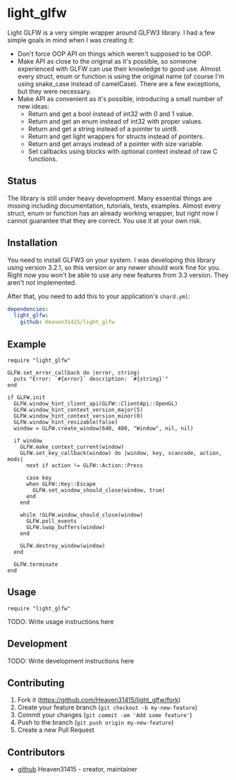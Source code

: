 # light_glfw

Light GLFW is a very simple wrapper around GLFW3 library. I had a few simple goals in mind when I was creating it:
* Don't force OOP API on things which weren't supposed to be OOP.
* Make API as close to the original as it's possible, so someone experienced with GLFW can use their knowledge to good use.
Almost every struct, enum or function is using the original name (of course I'm using snake_case instead of camelCase). There are a few exceptions, but they were necessary.
* Make API as convenient as it's possible, introducing a small number of new ideas:
  - Return and get a bool instead of int32 with 0 and 1 value.
  - Return and get an enum instead of int32 with proper values.
  - Return and get a string instead of a pointer to uint8.
  - Return and get light wrappers for structs instead of pointers.
  - Return and get arrays instead of a pointer with size variable.
  - Set callbacks using blocks with optional context instead of raw C functions.

## Status

The library is still under heavy development. Many essential things are missing including documentation, tutorials, tests, examples. Almost every struct, enum or function has an already working wrapper, but right now I cannot guarantee that they are correct. You use it at your own risk.

## Installation

You need to install GLFW3 on your system. I was developing this library using version 3.2.1, so this version or any newer should work fine for you. Right now you won't be able to use any new features from 3.3 version. They aren't not implemented.

After that, you need to add this to your application's `shard.yml`:

```yaml
dependencies:
  light_glfw:
    github: Heaven31415/light_glfw
```

## Example
```crystal
require "light_glfw"

GLFW.set_error_callback do |error, string|
  puts "Error: `#{error}` description: `#{string}`"
end

if GLFW.init
  GLFW.window_hint_client_api(GLFW::ClientApi::OpenGL)
  GLFW.window_hint_context_version_major(5)
  GLFW.window_hint_context_version_minor(0)
  GLFW.window_hint_resizable(false)
  window = GLFW.create_window(640, 480, "Window", nil, nil)

  if window
    GLFW.make_context_current(window)
    GLFW.set_key_callback(window) do |window, key, scancode, action, mods|
      next if action != GLFW::Action::Press

      case key
      when GLFW::Key::Escape
        GLFW.set_window_should_close(window, true)
      end
    end

    while !GLFW.window_should_close(window)
      GLFW.poll_events
      GLFW.swap_buffers(window)
    end
  
    GLFW.destroy_window(window)
  end

  GLFW.terminate
end
```

## Usage

```crystal
require "light_glfw"
```

TODO: Write usage instructions here

## Development

TODO: Write development instructions here

## Contributing

1. Fork it (<https://github.com/Heaven31415/light_glfw/fork>)
2. Create your feature branch (`git checkout -b my-new-feature`)
3. Commit your changes (`git commit -am 'Add some feature'`)
4. Push to the branch (`git push origin my-new-feature`)
5. Create a new Pull Request

## Contributors

- [github](https://github.com/Heaven31415) Heaven31415 - creator, maintainer
